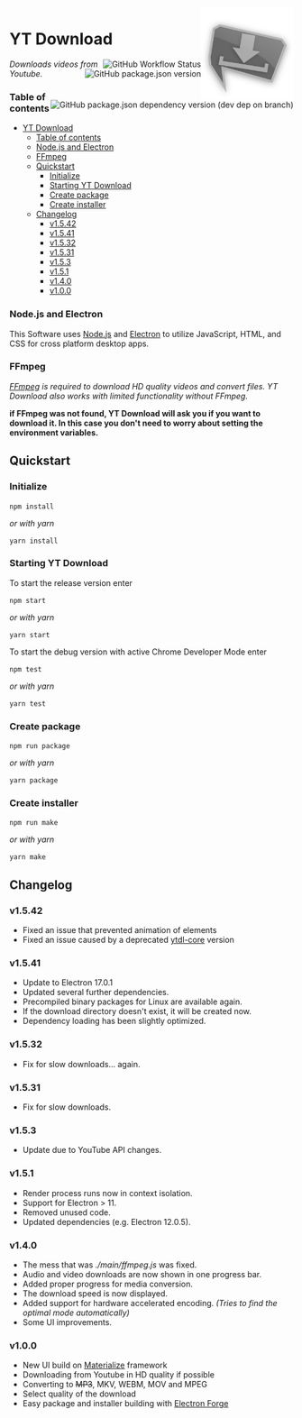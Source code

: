 <img src="https://raw.githubusercontent.com/jibbex/yt-Download/master/assets/images/icon-512.png" align="right" width="164" height="164">

# YT Download
<img alt="GitHub Workflow Status" src="https://img.shields.io/github/workflow/status/jibbex/yt-Download/build?12" align="right">
<img alt="GitHub package.json version" src="https://img.shields.io/github/package-json/v/jibbex/yt-Download" align="right">
<img alt="GitHub package.json dependency version (dev dep on branch)" src="https://img.shields.io/github/package-json/dependency-version/jibbex/yt-Download/dev/electron" align="right">

*Downloads videos from Youtube.*

### Table of contents
- [YT Download](#yt-download)
    - [Table of contents](#table-of-contents)
    - [Node.js and Electron](#nodejs-and-electron)
    - [FFmpeg](#ffmpeg)
  - [Quickstart](#quickstart)
    - [Initialize](#initialize)
    - [Starting YT Download](#starting-yt-download)
    - [Create package](#create-package)
    - [Create installer](#create-installer)
  - [Changelog](#changelog)
    - [v1.5.42](#v1542)
    - [v1.5.41](#v1541)
    - [v1.5.32](#v1532)
    - [v1.5.31](#v1531)
    - [v1.5.3](#v153)
    - [v1.5.1](#v151)
    - [v1.4.0](#v140)
    - [v1.0.0](#v100)

### Node.js and Electron
This Software uses [Node.js](https://nodejs.org/en/) and [Electron](https://electronjs.org/) to utilize JavaScript, HTML, and CSS for cross platform desktop apps.


### FFmpeg
*[FFmpeg](https://www.ffmpeg.org/) is required to download HD quality videos and convert files. YT Download also works with limited functionality without FFmpeg.*

**if FFmpeg was not found, YT Download will ask you if you want to download it. In this case you don't need to worry about setting the environment variables.**

## Quickstart

### Initialize
```
npm install
```
*or with yarn*
```
yarn install
```

### Starting YT Download
To start the release version enter
```
npm start
```
*or with yarn*
```
yarn start
```

To start the debug version with active Chrome Developer Mode enter
```
npm test
```
*or with yarn*
```
yarn test
```

### Create package
```
npm run package
```
*or with yarn*
```
yarn package
```

### Create installer
```
npm run make
```
*or with yarn*
```
yarn make
```

## Changelog

### v1.5.42

* Fixed an issue that prevented animation of elements
* Fixed an issue caused by a deprecated [ytdl-core](https://github.com/fent/node-ytdl-core) version

### v1.5.41

 * Update to Electron 17.0.1
 * Updated several further dependencies.
 * Precompiled binary packages for Linux are available again.
 * If the download directory doesn't exist, it will be created now.
 * Dependency loading has been slightly optimized.
 
### v1.5.32

 * Fix for slow downloads... again.

### v1.5.31

 * Fix for slow downloads. 

### v1.5.3

 * Update due to YouTube API changes.

### v1.5.1

* Render process runs now in context isolation.
* Support for Electron > 11.
* Removed unused code.
* Updated dependencies (e.g. Electron 12.0.5).

### v1.4.0

* The mess that was *./main/ffmpeg.js* was fixed.
* Audio and video downloads are now shown in one progress bar.
* Added proper progress for media conversion.
* The download speed is now displayed.
* Added support for hardware accelerated encoding. *(Tries to find the optimal mode automatically)*
* Some UI improvements.

### v1.0.0

* New UI build on [Materialize](https://materializecss.com/) framework
* Downloading from Youtube in HD quality if possible
* Converting to ~~MP3~~, MKV, WEBM, MOV and MPEG
* Select quality of the download
* Easy package and installer building with [Electron Forge](https://github.com/electron-userland/electron-forge)
